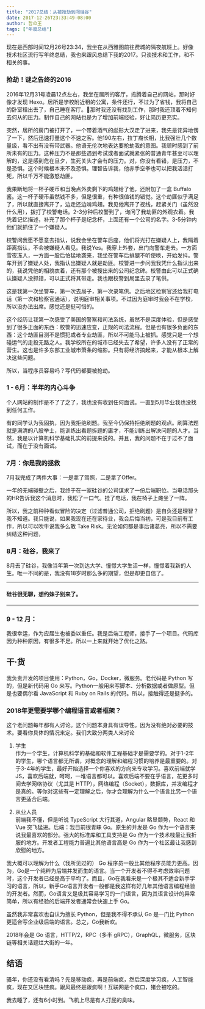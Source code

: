```yaml
---
title: "2017总结：从被抢劫到闯硅谷"
date: 2017-12-26T23:33:49-08:00
author: 哲の王
tags: ["年度总结"]
---
```


现在是西部时间12月26号23:34，我坐在从西雅图前往费城的隔夜航班上。好像技术社区流行写年终总结，我也来跟风总结下我的2017。只谈技术和工作，和不相关的事。
<!--more-->
### 抢劫！谜之告终的2016
2016年12月31号凌晨12点左右，我坐在居所的客厅，捣腾着自己的网站，那时好像才发现 Hexo。居所是学校附近租的公寓，条件还行，不过为了省钱，我将自己的卧室租出去了，自己睡在客厅。那时我还没有找到工作，那时我还顶着不知何去何从的压力。制作自己的网站也是为了增加前端经验，好让简历更充实。

突然，居所的房门被打开了，一个带着酒气的彪形大汉走了进来，我先是诧异地愣了一下，然后迅速打量这个不速之客。他190左右，拉丁裔长相，比我强壮几个数量级，看不出有没有带武器。他语无伦次地表达要抢劫我的意图。我顿时感到了前所未有的压力。这种压力不是那些遇到考试或者面试就紧张的普通青年甚至可以理解的，这是感到危在旦夕，生死关头才会有的压力。对，你没有看错，是压力，不是恐惧。这个时候根本来不及恐惧。理智告诉我，他赤手空拳也可以把我活活打死，所以千万不能激怒劫匪。

我果断地将一杯子硬币和当晚点外卖剩下的鸡翅给了他，还附加了一盒 Buffalo 酱。这一杯子硬币虽然钱不多，但是很重，有种很值钱的错觉。这个劫匪似乎满足了，所以就直接离开了，边走还边啃鸡翅。我见他离开了视线，赶紧关门（虽然没什么用），拨打了校警电话。2-3分钟后校警到了，询问了我劫匪的外观衣着。我凭着记忆描述，补充了那个杯子是纪念杯，上面还有一个公司的名字。3-5分钟内他们就抓住了一个嫌疑人。

校警问我愿不愿意去指认，说我会坐在警车后座，他们将光打在嫌疑人上，我隔着距离指认，不会被嫌疑人看见。我说Yes。我穿上外套，出门向警车走去。一方面雪夜冻人，一方面一股后怕猛地袭来，我坐在警车后排腿不听使唤，开始发抖。警车开到了嫌疑人处，我指认出嫌疑人就是劫匪。校警进一步问我我凭什么指认出来的，我说凭他的相貌衣着，还有那个被搜出来的公司纪念碑。校警由此可以正式确认嫌疑人没抓错，可以正式将其带走。我也跟校警到局里去录了笔供。

这是我第一次坐警车，第一次去局子，第一次录笔供。之后地区检察官还给我打电话（第一次和检察官通话），说明庭审相关事项。不过因为庭审时我会不在学校，所以没办法出席。感觉还是挺可惜的。

这个经历让我第一次感受了美国的警察和司法系统，虽然不是深度体验，但是感受到了很多正面的东西：校警的迅速应变，正规的司法流程。但是也有很多负面的东西：这个劫匪目测不是惯犯或者专业劫匪，所以不可能马上被抓。感觉只是一个想碰运气的走投无路之人。我学校所在的城市已经失去了希望，许多人没有了正常的营生。这也是许多东部工业城市萧条的缩影。只有将经济搞起来，才能从根本上解决这些问题。

所以，当程序员容易吗？写代码都要被抢劫。

### 1 - 6月：半年的内心斗争
个人网站的制作是不了了之了，我也没有收到任何面试。一直到5月毕业我也没找到任何工作。

有的同学认为我固执，因为我拒绝刷题。我至今仍保持拒绝刷题的观点。刷算法题就是满清的八股举士，能训练出看题拆题的庸才，不能训练出解决问题的人才。当然，我是以计算机科学基础扎实的前提来说的。并且，我的问题不在于过不了面试，而在于没有面试。

### 7月：你是我的拯救
7月我完成了两件大事：一是拿了驾照，二是拿了Offer。

一年的无端碰壁之后，我终于在一家硅谷的公司谋求了一份后端职位。当电话那头的HR告诉我这个消息时，我松了一口气。挂了电话，我在椅子上瘫坐了一阵。

所以，我之前种种看似冒险的决定（过滤普通公司，拒绝刷题）是自负还是理智？我不知道。我只能说，如果我现在还在家待业，我会后悔当初，可是我目前有工作，所以可以吹牛说我多么敢 Take Risk。无论如何都是事后诸葛亮，所以不需要纠结这种问题，

### 8月：硅谷，我来了
8月去了硅谷，我像当年第一次到达大学、憧憬大学生活一样，憧憬着我新的人生。唯一不同的是，我没有18岁时那么多的期望，但是却更自信了。

---
#### 硅谷很无聊，想约妹子别来了。
---

### 9 - 12 月：
我很幸运，作为应届生也被委以重任。我是后端工程师，接手了一个项目。代码库因为种种原因，有很多不足。所以一上来就开始了优化之路。

## 干·货
我负责开发的项目使用：Python，Go，Docker，微服务。老代码是 Python 写的，但是新代码用 Go 来写。Python一般用来写脚本、分析数据或者做原型。但是也要偶尔看 JavaScript 和 Ruby on Rails 的代码。所以，接触得还是挺多的。

### 2018年更需要学哪个编程语言或者框架？
这个老问题每年都有人讨论。这个问题本身具有误导性。因为没有绝对必要的技术。要看你具体的情况来定。我们大致分两类人来讨论

1. 学生  
作为一个学生，计算机科学的基础和软件工程基础才是需要学的。对于1-2年的学生，哪个语言都无所谓，对概念的理解和编程习惯的培养是最重要的。对于3-4年的学生，最好开始选择一个你喜欢的方向来专攻学习。喜欢前端就学JS，喜欢后端就，呵呵，一堆语言都可以。喜欢后端不要在乎语言，花更多时间去学网络协议（尤其是 HTTP），网络编程（Socket），数据库，并发编程才是真的。等你对这些有一定理解之后，你才会理解为什么一个语言比另一个语言更适合后端。

2. 从业人员  
前端我不懂，但是听说 TypeScript 大行其道，Angular 略显颓势，React 和 Vue 突飞猛进。后端：我目前很青睐 Go。原生的并发是 Go 作为一个语言来说我最喜欢的部分。强大的标准库和工具支持是 Go 作为一个技术栈最让我折服的地方。开发者工程能力普遍比其他语言高是 Go 作为一个社区最让我感到欣慰的地方。

我大概可以理解为什么（我所见过的） Go 程序员一般比其他程序员能力更高。因为，Go是一个纯粹为后端并发而生的语言。当一个开发者不得不考虑效率问题时，这个开发者已经是高于平均了。而且，Go在我看来是一个极其不适合新手学习的语言，所以，新手Go语言开发者一般都是我这样有好几年其他语言编程经验的开发者。然而，Go语言又是极其容易学习的一门语言，因为其语言设计的异常简单，所以有经验的后端开发者通常会快速上手 Go。

虽然我非常喜欢也自认为擅长 Python，但是我不得不承认 Go 是一门比 Python 更适合写企业级后端的语言。总之，Go我新欢。

2018年会是 Go 语言，HTTP/2，RPC（多半 gRPC），GraphQL，微服务，区块链等相关话题烂大街的一年。

## 结语
骚年，你还没有看清吗？先是移动疯，再是前端疯，然后深度学习疯，人工智能疯，现在又区块链疯。跟风最终是跟疯啊！互联网是个疯口，猪会被吃的。

我去睡了，还有6小时到。飞机上尽是有人打屁的臭味。
